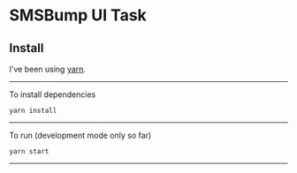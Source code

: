 # SMSBump UI Task

## Install

I've been using [yarn](https://classic.yarnpkg.com/en/docs/install/#mac-stable).

---

To install dependencies

```
yarn install
```

---

To run (development mode only so far)

```
yarn start
```

---

